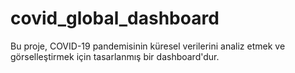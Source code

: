 # covid_global_dashboard
Bu proje, COVID-19 pandemisinin küresel verilerini analiz etmek ve görselleştirmek için tasarlanmış bir dashboard'dur.
